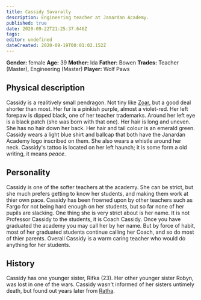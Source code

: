 ```yaml
---
title: Cassidy Savarally
description: Engineering teacher at Janardan Academy.
published: true
date: 2020-09-22T21:25:37.646Z
tags: 
editor: undefined
dateCreated: 2020-09-19T00:01:02.152Z
---
```


**Gender:** female
**Age:** 39
**Mother:** Ida
**Father:** Bowen
**Trades:** Teacher (Master), Engineering (Master)
**Player:** Wolf Paws

## Physical description

Cassidy is a realitively small pendragon. Not tiny like [Zoar](/characters/zoar-dragyn), but a good deal shorter than most. Her fur is a pinkish purple, almost a violet-red. Her left forepaw is dipped black, one of her teacher trademarks. Around her left eye is a black patch (she was born with that one). Her hair is long and uneven. She has no hair down her back. Her hair and tail colour is an emerald green. Cassidy wears a light blue shirt and ballcap that both have the Janardan Academy logo inscribed on them. She also wears a whistle around her neck. Cassidy's tattoo is located on her left haunch; it is some form a old writing, it means *peace*.

## Personality

Cassidy is one of the softer teachers at the academy. She can be strict, but she much prefers getting to know her students, and making them work at thier own pace. Cassidy has been frowned upon by other teachers such as Fargo for not being hard enough on her students, but so far none of her pupils are slacking. One thing she is very strict about is her name. It is not Professor Cassidy to the students, it is Coach Cassidy. Once you have graduated the academy you may call her by her name. But by force of habit, most of her graduated students continue calling her Coach, and so do most of thier parents. Overall Cassidy is a warm caring teacher who would do anything for her students.

## History

Cassidy has one younger sister, Rifka (23). Her other younger sister Robyn, was lost in one of the wars. Cassidy wasn't informed of her sisters untimely death, but found out years later from [Ratha](/characters/ratharee-dragyn).